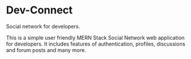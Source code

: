 # Dev-Connect
Social network for developers.

This is a simple user friendly MERN Stack Social Network web application for developers.
It includes features of authentication, profiles, discussions and forum posts and many more.



